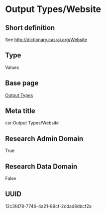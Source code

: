 # Output Types/Website
## Short definition
See http://dictionary.casrai.org/Website
## Type
Values
## Base page
[Output Types](../../Picklists/Output%20Types.md)
## Meta title
csr:Output Types/Website
## Research Admin Domain
True
## Research Data Domain
False
## UUID
12c3fd78-7746-4a21-89cf-2ddad8dbcf2a
